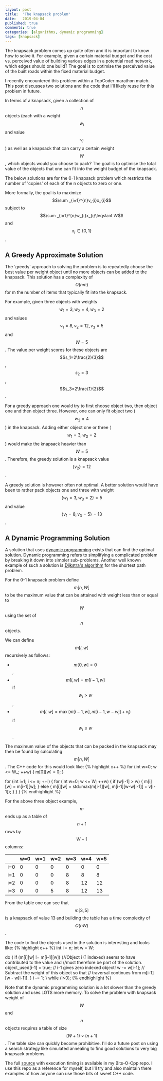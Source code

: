 ```yaml
---
layout: post
title:  "The knapsack problem"
date:   2019-04-04
published: true
comments: true
categories: [algorithms, dynamic programming]
tags: [knapsack]
---
```


The knapsack problem comes up quite often and it is important to know how 
to solve it. For example, given a certain material budget and the cost 
vs. perceived value of building various edges in a potential road network, 
which edges should one build? The goal is to optimise the perceived value 
of the built roads within the fixed material budget. 

I recently encountered this problem within a TopCoder marathon
match. This post discusses two solutions and the code that I'll likely reuse for 
this problem in future.

<script src='https://cdnjs.cloudflare.com/ajax/libs/mathjax/2.7.5/latest.js?config=TeX-MML-AM_CHTML' async></script>

In terms of a knapsack, given a collection of $$n$$ objects (each with a weight 
$$w_i$$ and value $$v_i$$) as well as a knapsack that can carry a certain weight 
$$W$$, which objects would you choose to pack? The goal is to optimise the total 
value of the objects that one can fit into the weight budget of the knapsack.  

The below solutions are for the 0-1 knapsack problem which restricts the 
number of 'copies' of each of the n objects to zero or one. 

More formally, the goal is to maximize $$\sum _{i=1}^{n}v_{i}x_{i}$$ subject to $$\sum _{i=1}^{n}w_{i}x_{i}\leqslant W$$ and $$x_{i}\in \{0,1\}$$.

## A Greedy Approximate Solution
The 'greedy' approach to solving the problem is to repeatedly choose the best 
value per weight object until no more objects can be added to the knapsack. This
solution has a complexity of $$O(nm)$$ for m the number of items that typically fit 
into the knapsack.

For example, given three objects with weights $$w_1=3,\,w_2=4,\,w_3=2$$ and 
values $$v_1=8,\,v_2=12,\,v_3=5$$ and $$W = 5$$. The value per weight scores 
for these objects are $$s_1=2\frac{2}{3}$$, $$s_2=3$$, $$s_3=2\frac{1}{2}$$.  

For a greedy approach one would try to first 
choose object two, then object one and then object three. However, one can 
only fit object two ($$w_2=4$$) in the knapsack. Adding either object one or 
three ($$w_1=3,\,w_3=2$$) would make the knapsack heavier than $$W = 5$$. 
Therefore, the greedy solution is a knapsack value $$\{v_2\} = 12$$.

A greedy solution is however often not optimal. A better solution would have been 
to rather pack objects one and three with weight $$\{w_1=3,\,w_3=2\} = 5$$ and value 
$$\{v_1=8,\,v_3=5\} = 13$$. 

## A Dynamic Programming Solution
A solution that uses [dynamic programming](https://en.wikipedia.org/wiki/Dynamic_programming)
exists that can find the optimal solution. Dynamic 
programming refers to simplifying a complicated problem by breaking it down 
into simpler sub-problems. Another 
well known example of such a solution is 
[Dijkstra's algorithm](https://en.wikipedia.org/wiki/Dijkstra%27s_algorithm) 
for the shortest path problem.

For the 0-1 knapsack problem define $$m[n,W]$$ to be the maximum value that 
can be attained with weight less than or equal to $$W$$ using the set of $$n$$ 
objects.

We can define $$m[i,w]$$ recursively as follows:
- $$m[0,\,w] = 0$$,
- $$m[i,\,w] = m[i-1,\,w]$$ if $$w_{i} > w$$,
- $$m[i,\,w] = \max(m[i-1,\,w],\,m[i-1,w-w_{i}] + v_{i})$$ if $$w_{i} \leqslant w$$.

The maximum value of the objects that can be packed in the knapsack may then 
be found by calculating $$m[n,W]$$. The C++ code for this would look like:
{% highlight c++ %}
  for (int w=0; w <= W_; ++w) {
    m[0][w] = 0;
  }
  
  for (int i=1; i <= n; ++i) {
    for (int w=0; w <= W; ++w) {
        if (w[i-1] > w) {
            m[i][w] = m[i-1][w];
        }
        else {
            m[i][w] = std::max(m[i-1][w], m[i-1][w-w[i-1]] + v[i-1]);
        }
    }
  }
{% endhighlight %}

For the above three object example, $$m$$ ends up as a table of $$n+1$$ rows by $$W+1$$ 
columns:

|     | w=0 | w=1 | w=2 | w=3 | w=4 | w=5 |
|-----|-----|-----|-----|-----|-----|-----|
| i=0 |0|0|0|0|0|0|
| i=1 |0|0|0|8|8|8|
| i=2 |0|0|0|8|12|12|
| i=3 |0|0|5|8|12|13|

From the table one can see that $$m[3,5]$$ is a knapsack of value 13 and building the table 
has a time complexity of $$O(nW)$$.

The code to find the objects used in the solution is interesting and looks like:
{% highlight c++ %}
  int i = n;
  int w = W;

  do {
      if (m[i][w] != m[i-1][w])
      {//Object i (1 indexed) seems to have contributed to the value and 
       //must therefore be part of the solution.
          object_used[i-1] = true; // i-1 gives zero indexed object!
          w -= w[i-1]; // Subtract the weight of this object so that 
                       // traversal continues from m[i-1][w - w[i-1]].
      }
      i -= 1;
  } while (i>0);
{% endhighlight %}

Note that the dynamic programming solution is a lot slower than the greedy solution and 
uses LOTS more memory. To solve the problem with knapsack weight of $$W$$ and $$n$$ objects 
requires a table of size $$(W+1) \times (n+1)$$. The table size can quickly become
prohibitive. I'll do a future post on using a search strategy like simulated annealing to 
find good solutions to very big knapsack problems.

The full [source](https://github.com/bduvenhage/Bits-O-Cpp/tree/master/knapsack) with execution timing
is available in my Bits-O-Cpp repo. I use this repo as a reference for myself, but I'll
try and also maintain there examples of how anyone can use those bits of sweet C++ code.
  
